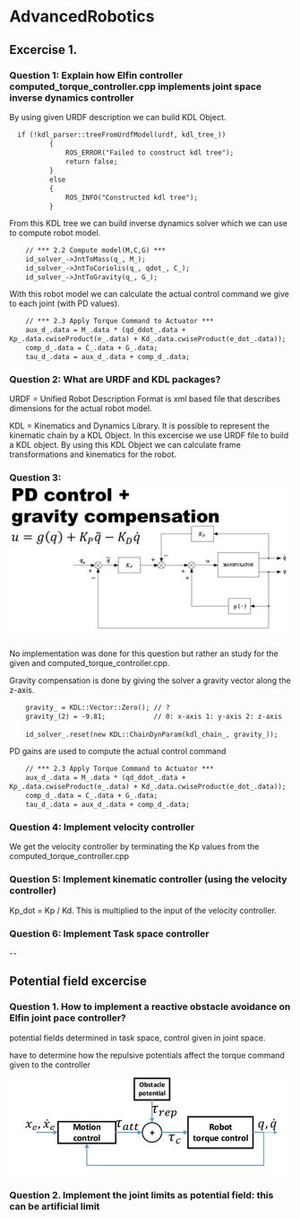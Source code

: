 # AdvancedRobotics

## Excercise 1.

### Question 1: Explain how Elfin controller computed_torque_controller.cpp implements joint space inverse dynamics controller

By using given URDF description we can build KDL Object.

      if (!kdl_parser::treeFromUrdfModel(urdf, kdl_tree_))
              {
                  ROS_ERROR("Failed to construct kdl tree");
                  return false;
              }
              else
              {
                  ROS_INFO("Constructed kdl tree");
              }
        
From this KDL tree we can build inverse dynamics solver which we can use to compute robot model. 

        // *** 2.2 Compute model(M,C,G) ***
        id_solver_->JntToMass(q_, M_);
        id_solver_->JntToCoriolis(q_, qdot_, C_);
        id_solver_->JntToGravity(q_, G_); 

With this robot model we can calculate the actual control command we give to each joint (with PD values).

        // *** 2.3 Apply Torque Command to Actuator ***
        aux_d_.data = M_.data * (qd_ddot_.data + Kp_.data.cwiseProduct(e_.data) + Kd_.data.cwiseProduct(e_dot_.data));
        comp_d_.data = C_.data + G_.data;
        tau_d_.data = aux_d_.data + comp_d_.data;


### Question 2: What are URDF and KDL packages?

URDF = Unified Robot Description Format is xml based file that describes dimensions for the actual robot model.

<link
    name="elfin_base">
    <inertial>
      <origin
        xyz="-0.0319402056221453 0.427120668618383 -5.39351164605318E-06"
        rpy="0 0 0" />
      <mass
        value="4.3052612459755" />
      <inertia
        ixx="0.291480854811486"
        ixy="-0.00222433961096429"
        ixz="-2.01923964457691E-06"
        iyy="0.0113685309214344"
        iyz="-3.62155285906403E-06"
        izz="0.298007263296196" />
    </inertial>
    <visual>
      <origin
        xyz="0 0 0"
        rpy="0 0 0" />
      <geometry>
        <mesh
          filename="package://elfin_description/meshes/elfin3/elfin_base.STL" />
      </geometry>
      <material
        name="metal_white"/>
    </visual>
    <collision>
      <origin
        xyz="0 0 0"
        rpy="0 0 0" />
      <geometry>
        <mesh
          filename="package://elfin_description/meshes/elfin3/elfin_base.STL" />
      </geometry>
    </collision>
  </link>

  
KDL = Kinematics and Dynamics Library. It is possible to represent the kinematic chain by a KDL Object. In this excercise we use URDF file to 
build a KDL object. By using this KDL Object we can calculate frame transformations and kinematics for the robot.

### Question 3: ![alt text](https://github.com/betrri/AdvancedRobotics/blob/master/pd%2Bgrav.png)

No implementation was done for this question but rather an study for the given and computed_torque_controller.cpp.

Gravity compensation is done by giving the solver a gravity vector along the z-axis.

        gravity_ = KDL::Vector::Zero(); // ?
        gravity_(2) = -9.81;            // 0: x-axis 1: y-axis 2: z-axis

        id_solver_.reset(new KDL::ChainDynParam(kdl_chain_, gravity_));
        
PD gains are used to compute the actual control command

        // *** 2.3 Apply Torque Command to Actuator ***
        aux_d_.data = M_.data * (qd_ddot_.data + Kp_.data.cwiseProduct(e_.data) + Kd_.data.cwiseProduct(e_dot_.data));
        comp_d_.data = C_.data + G_.data;
        tau_d_.data = aux_d_.data + comp_d_.data;
        
 ### Question 4: Implement velocity controller
 
 We get the velocity controller by terminating the Kp values from the computed_torque_controller.cpp
 
 ### Question 5: Implement kinematic controller (using the velocity controller)
 
 Kp_dot = Kp / Kd. This is multiplied to the input of the velocity controller.
 
 ### Question 6:  Implement Task space controller

 --

## Potential field excercise 

### Question 1. How to implement a reactive obstacle avoidance on Elfin joint pace controller?
potential fields determined in task space, control given in joint space.

have to determine how the repulsive potentials affect the torque command given to the controller

![alt text](https://github.com/betrri/AdvancedRobotics/blob/master/torquecontrol_potential.png)

### Question 2. Implement the joint limits as potential field: this can be artificial limit




